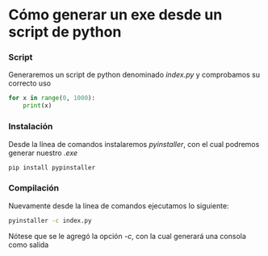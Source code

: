 # Cómo generar un exe desde un script de python

### Script
Generaremos un script de python denominado *index.py* y comprobamos su correcto uso
```python
for x in range(0, 1000):
    print(x)
```

### Instalación
Desde la línea de comandos instalaremos *pyinstaller*, con el cual podremos generar nuestro *.exe*
```bash
pip install pypinstaller
```

### Compilación
Nuevamente desde la línea de comandos ejecutamos lo siguiente:
```bash
pyinstaller -c index.py
```
Nótese que se le agregó la opción *-c*, con la cual generará una consola como salida

